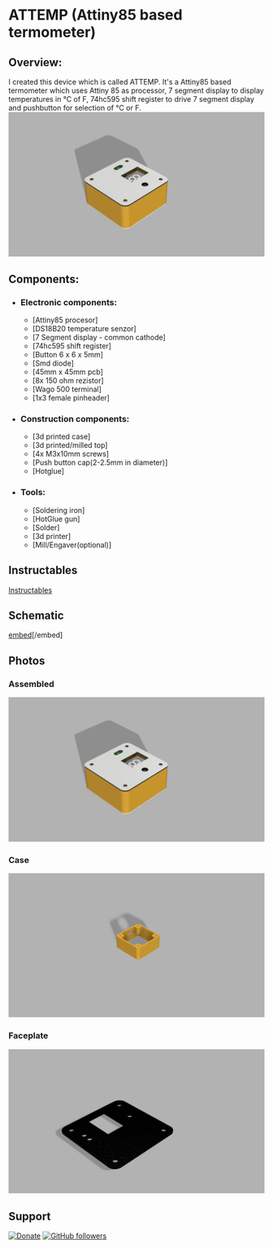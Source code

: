 # ATTEMP (Attiny85 based termometer)

## Overview:
I created this device which is called ATTEMP. It's a Attiny85 based termometer which uses Attiny 85 as processor, 7 segment display to display temperatures in °C of F, 74hc595 shift register to drive 7 segment display and pushbutton for selection of °C or F.
![alt tag](https://github.com/StanislavJochman/ATTEMP/blob/master/ATTEMP-ASSEMBLED.png)

## Components:
 - ### Electronic components:
   - [Attiny85 procesor]
   - [DS18B20 temperature senzor]
   - [7 Segment display - common cathode]
   - [74hc595 shift register]
   - [Button 6 x 6 x 5mm]
   - [Smd diode]
   - [45mm x 45mm pcb]
   - [8x 150 ohm rezistor]
   - [Wago 500 terminal]
   - [1x3 female pinheader]
 - ### Construction components:
   - [3d printed case]
   - [3d printed/milled top]
   - [4x M3x10mm  screws]
   - [Push button cap(2-2.5mm in diameter)]
   - [Hotglue]
 - ### Tools:
   - [Soldering iron]
   - [HotGlue gun]
   - [Solder]
   - [3d printer]
   - [Mill/Engaver(optional)]
## Instructables
[Instructables](https://www.instructables.com/id/ATTEMP-Attiny85-Based-Termometer/)

## Schematic
[embed](https://github.com/StanislavJochman/ATTEMP/blob/master/ATTEMP-Schematic.pdf)[/embed]
## Photos
### Assembled
![alt tag](https://github.com/StanislavJochman/ATTEMP/blob/master/ATTEMP-ASSEMBLED.png)
### Case
![alt tag](https://github.com/StanislavJochman/ATTEMP/blob/master/ATTEMP-BOX.png)
### Faceplate
![alt tag](https://github.com/StanislavJochman/ATTEMP/blob/master/ATTEMP-FACEPLATE.png)
## Support
[![Donate](https://img.shields.io/badge/paypal-donate-yellow.svg)]()
[![GitHub followers](https://img.shields.io/github/followers/espadrine.svg?style=social&label=Follow)](https://github.com/StanislavJochman/ATTEMP)
